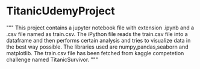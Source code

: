 # TitanicUdemyProject
"""
This project contains a jupyter notebook file with extension .ipynb and a .csv file named as train.csv. The iPython file reads the train.csv file into a dataframe and then performs certain analysis and tries to visualize data in the best way possible. The libraries used are numpy,pandas,seaborn and matplotlib. The train.csv file has been fetched from kaggle competetion challenge named TitanicSurvivor.
"""
